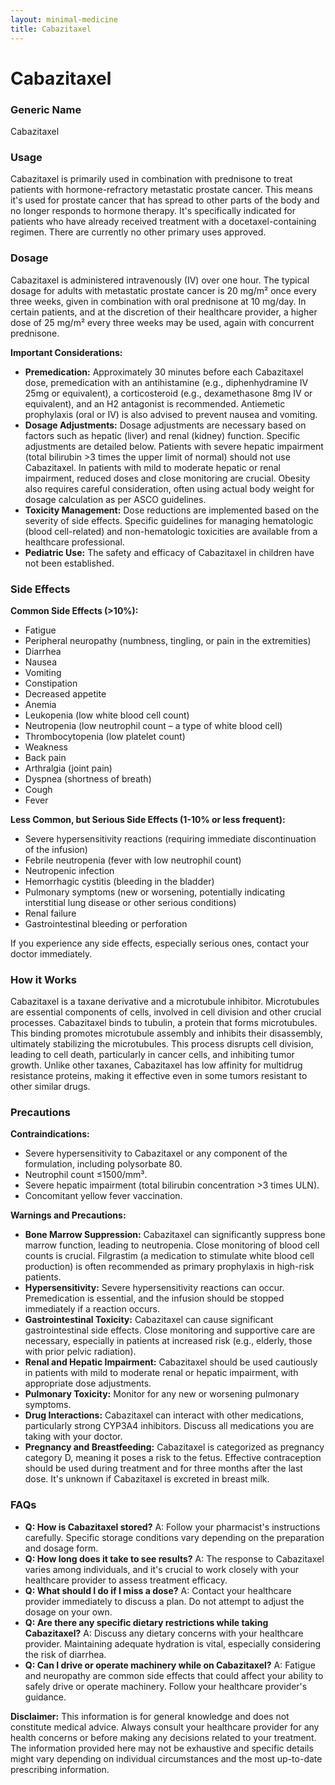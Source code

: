 ```yaml
---
layout: minimal-medicine
title: Cabazitaxel
---
```


# Cabazitaxel
### Generic Name
Cabazitaxel

### Usage
Cabazitaxel is primarily used in combination with prednisone to treat patients with hormone-refractory metastatic prostate cancer.  This means it's used for prostate cancer that has spread to other parts of the body and no longer responds to hormone therapy.  It's specifically indicated for patients who have already received treatment with a docetaxel-containing regimen.  There are currently no other primary uses approved.

### Dosage
Cabazitaxel is administered intravenously (IV) over one hour.  The typical dosage for adults with metastatic prostate cancer is 20 mg/m² once every three weeks, given in combination with oral prednisone at 10 mg/day.  In certain patients, and at the discretion of their healthcare provider, a higher dose of 25 mg/m² every three weeks may be used, again with concurrent prednisone.

**Important Considerations:**

* **Premedication:**  Approximately 30 minutes before each Cabazitaxel dose, premedication with an antihistamine (e.g., diphenhydramine IV 25mg or equivalent), a corticosteroid (e.g., dexamethasone 8mg IV or equivalent), and an H2 antagonist is recommended. Antiemetic prophylaxis (oral or IV) is also advised to prevent nausea and vomiting.
* **Dosage Adjustments:**  Dosage adjustments are necessary based on factors such as hepatic (liver) and renal (kidney) function.  Specific adjustments are detailed below.  Patients with severe hepatic impairment (total bilirubin >3 times the upper limit of normal) should not use Cabazitaxel.  In patients with mild to moderate hepatic or renal impairment, reduced doses and close monitoring are crucial.  Obesity also requires careful consideration, often using actual body weight for dosage calculation as per ASCO guidelines.
* **Toxicity Management:** Dose reductions are implemented based on the severity of side effects. Specific guidelines for managing hematologic (blood cell-related) and non-hematologic toxicities are available from a healthcare professional.
* **Pediatric Use:**  The safety and efficacy of Cabazitaxel in children have not been established.


### Side Effects
**Common Side Effects (>10%):**

* Fatigue
* Peripheral neuropathy (numbness, tingling, or pain in the extremities)
* Diarrhea
* Nausea
* Vomiting
* Constipation
* Decreased appetite
* Anemia
* Leukopenia (low white blood cell count)
* Neutropenia (low neutrophil count – a type of white blood cell)
* Thrombocytopenia (low platelet count)
* Weakness
* Back pain
* Arthralgia (joint pain)
* Dyspnea (shortness of breath)
* Cough
* Fever


**Less Common, but Serious Side Effects (1-10% or less frequent):**

* Severe hypersensitivity reactions (requiring immediate discontinuation of the infusion)
* Febrile neutropenia (fever with low neutrophil count)
* Neutropenic infection
* Hemorrhagic cystitis (bleeding in the bladder)
* Pulmonary symptoms (new or worsening, potentially indicating interstitial lung disease or other serious conditions)
* Renal failure
* Gastrointestinal bleeding or perforation


If you experience any side effects, especially serious ones, contact your doctor immediately.

### How it Works
Cabazitaxel is a taxane derivative and a microtubule inhibitor.  Microtubules are essential components of cells, involved in cell division and other crucial processes. Cabazitaxel binds to tubulin, a protein that forms microtubules. This binding promotes microtubule assembly and inhibits their disassembly, ultimately stabilizing the microtubules.  This process disrupts cell division, leading to cell death, particularly in cancer cells, and inhibiting tumor growth.  Unlike other taxanes, Cabazitaxel has low affinity for multidrug resistance proteins, making it effective even in some tumors resistant to other similar drugs.

### Precautions
**Contraindications:**

* Severe hypersensitivity to Cabazitaxel or any component of the formulation, including polysorbate 80.
* Neutrophil count ≤1500/mm³.
* Severe hepatic impairment (total bilirubin concentration >3 times ULN).
* Concomitant yellow fever vaccination.

**Warnings and Precautions:**

* **Bone Marrow Suppression:**  Cabazitaxel can significantly suppress bone marrow function, leading to neutropenia. Close monitoring of blood cell counts is crucial.  Filgrastim (a medication to stimulate white blood cell production) is often recommended as primary prophylaxis in high-risk patients.
* **Hypersensitivity:** Severe hypersensitivity reactions can occur.  Premedication is essential, and the infusion should be stopped immediately if a reaction occurs.
* **Gastrointestinal Toxicity:** Cabazitaxel can cause significant gastrointestinal side effects. Close monitoring and supportive care are necessary, especially in patients at increased risk (e.g., elderly, those with prior pelvic radiation).
* **Renal and Hepatic Impairment:**  Cabazitaxel should be used cautiously in patients with mild to moderate renal or hepatic impairment, with appropriate dose adjustments.
* **Pulmonary Toxicity:**  Monitor for any new or worsening pulmonary symptoms.
* **Drug Interactions:**  Cabazitaxel can interact with other medications, particularly strong CYP3A4 inhibitors.  Discuss all medications you are taking with your doctor.
* **Pregnancy and Breastfeeding:**  Cabazitaxel is categorized as pregnancy category D, meaning it poses a risk to the fetus. Effective contraception should be used during treatment and for three months after the last dose.  It's unknown if Cabazitaxel is excreted in breast milk.


### FAQs

* **Q: How is Cabazitaxel stored?** A: Follow your pharmacist's instructions carefully.  Specific storage conditions vary depending on the preparation and dosage form.
* **Q: How long does it take to see results?** A: The response to Cabazitaxel varies among individuals, and it's crucial to work closely with your healthcare provider to assess treatment efficacy.
* **Q: What should I do if I miss a dose?** A: Contact your healthcare provider immediately to discuss a plan.  Do not attempt to adjust the dosage on your own.
* **Q: Are there any specific dietary restrictions while taking Cabazitaxel?** A: Discuss any dietary concerns with your healthcare provider.  Maintaining adequate hydration is vital, especially considering the risk of diarrhea.
* **Q: Can I drive or operate machinery while on Cabazitaxel?** A:  Fatigue and neuropathy are common side effects that could affect your ability to safely drive or operate machinery. Follow your healthcare provider's guidance.

**Disclaimer:** This information is for general knowledge and does not constitute medical advice. Always consult your healthcare provider for any health concerns or before making any decisions related to your treatment.  The information provided here may not be exhaustive and specific details might vary depending on individual circumstances and the most up-to-date prescribing information.
